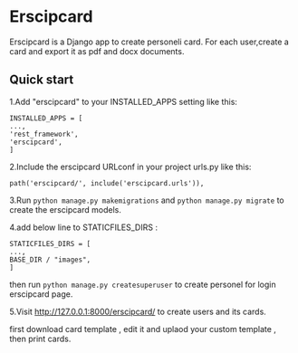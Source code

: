 Erscipcard
=========
Erscipcard is a Django app to create personeli card. 
For each user,create a card and export it as pdf and docx documents.

Quick start
-----------
1.Add "erscipcard" to your INSTALLED_APPS setting like this:
```
INSTALLED_APPS = [
...,
'rest_framework',
'erscipcard',
]
```

2.Include the erscipcard URLconf in your project urls.py like this:

```
path('erscipcard/', include('erscipcard.urls')),
```

3.Run ``python manage.py makemigrations`` and ``python manage.py migrate``  to create the erscipcard models.

4.add below line to STATICFILES_DIRS :

```
STATICFILES_DIRS = [
...,
BASE_DIR / "images",
]
```

then run ``python manage.py createsuperuser`` to create personel for login erscipcard page.

5.Visit http://127.0.0.1:8000/erscipcard/ to create users and its cards.

first download card template , edit it and uplaod your custom template , then print cards.
